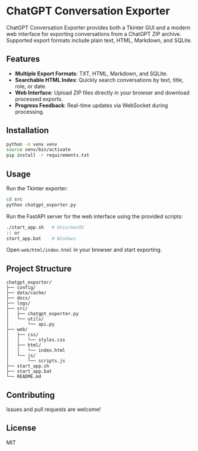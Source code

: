 # ChatGPT Conversation Exporter

ChatGPT Conversation Exporter provides both a Tkinter GUI and a modern web interface for exporting conversations from a ChatGPT ZIP archive. Supported export formats include plain text, HTML, Markdown, and SQLite.

## Features

- **Multiple Export Formats**: TXT, HTML, Markdown, and SQLite.
- **Searchable HTML Index**: Quickly search conversations by text, title, role, or date.
- **Web Interface**: Upload ZIP files directly in your browser and download processed exports.
- **Progress Feedback**: Real-time updates via WebSocket during processing.

## Installation

```bash
python -m venv venv
source venv/bin/activate
pip install -r requirements.txt
```

## Usage

Run the Tkinter exporter:

```bash
cd src
python chatgpt_exporter.py
```

Run the FastAPI server for the web interface using the provided scripts:

```bash
./start_app.sh   # Unix/macOS
:: or
start_app.bat    # Windows
```

Open `web/html/index.html` in your browser and start exporting.

## Project Structure

```
chatgpt_exporter/
├── config/
├── data/cache/
├── docs/
├── logs/
├── src/
│   ├── chatgpt_exporter.py
│   └── utils/
│       └── api.py
├── web/
│   ├── css/
│   │   └── styles.css
│   ├── html/
│   │   └── index.html
│   └── js/
│       └── scripts.js
├── start_app.sh
├── start_app.bat
└── README.md
```

## Contributing

Issues and pull requests are welcome!

## License

MIT
